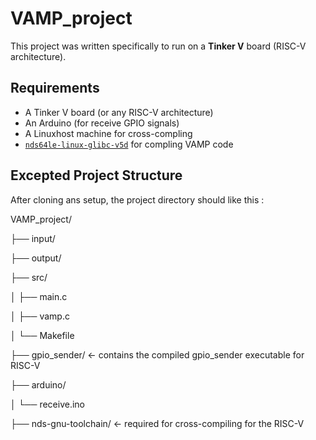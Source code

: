 # VAMP_project

This project was written specifically to run on a **Tinker V** board (RISC-V architecture).

## Requirements

- A Tinker V board (or any RISC-V architecture)
- An Arduino (for receive GPIO signals)
- A Linuxhost machine for cross-compling
- [`nds64le-linux-glibc-v5d`](https://github.com/andestech/nds-gnu-toolchain) for compling VAMP code

## Excepted Project Structure

After cloning ans setup, the project directory should like this :

VAMP_project/

├── input/

├── output/

├── src/

│ ├── main.c

│ ├── vamp.c

│ └── Makefile

├── gpio_sender/ ← contains the compiled gpio_sender executable for RISC-V

├── arduino/

│ └── receive.ino

├── nds-gnu-toolchain/ ← required for cross-compiling for the RISC-V
